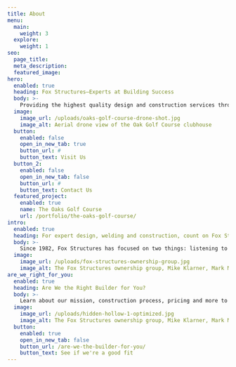 ```yaml
---
title: About
menu:
  main:
    weight: 3
  explore:
    weight: 1
seo:
  page_title:
  meta_description:
  featured_image:
hero: 
  enabled: true
  heading: Fox Structures—Experts at Building Success
  body: >-
    Providing the highest quality design and construction services throughout Northeast Wisconsin for over 40 years.
  image: 
    image_url: /uploads/oaks-golf-course-drone-shot.jpg
    image_alt: Aerial drone view of the Oak Golf Course clubhouse
  button:
    enabled: false
    open_in_new_tab: true
    button_url: #
    button_text: Visit Us
  button_2:
    enabled: false
    open_in_new_tab: false
    button_url: #
    button_text: Contact Us
  featured_project: 
    enabled: true
    name: The Oaks Golf Course
    url: /portfolio/the-oaks-golf-course/
intro: 
  enabled: true
  heading: For expert design, welding and construction, count on Fox Structures.
  body: >-
    Since 1982, Fox Structures has focused on two things: listening to customers and delivering what we promise. That’s a pretty simple business plan for a design/build contractor. But it’s one that works. From planning and design, through construction to your final walk-through, you’ll have our dedicated attention every step of the way. Fox Structures’ owners are even present on every job, ensuring we complete projects to our customer’s personal specifications, in the most cost-efficient manner, while always meeting our own demanding quality standards.
  image: 
    image_url: /uploads/fox-structures-ownership-group.jpg
    image_alt: The Fox Structures ownership group, Mike Klarner, Mark Mashlan, Brad Weyenburg, and Travis Woldt
are_we_right_for_you: 
  enabled: true
  heading: Are We the Right Builder for You?
  body: >-
    Learn about our mission, construction process, pricing and more to determine if Fox Structures is the right builder for you!
  image: 
    image_url: /uploads/hidden-hollow-1-optimized.jpg
    image_alt: The Fox Structures ownership group, Mike Klarner, Mark Mashlan, Brad Weyenburg, and Travis Woldt
  button:
    enabled: true
    open_in_new_tab: false
    button_url: /are-we-the-builder-for-you/
    button_text: See if we're a good fit
---
```


